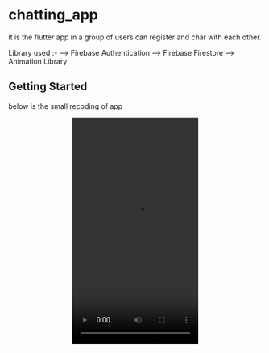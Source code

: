 # chatting_app

it is the flutter app in a group of users can register and char with each other.

Library used :- 
 --> Firebase Authentication
 --> Firebase Firestore
 --> Animation Library

## Getting Started

below is the small recoding of app

<p align="center">
  <video src="https://user-images.githubusercontent.com/68633415/214276138-3ef552b0-d452-4c9d-bdd7-0c8ac1435b13.mp4" width="250" height="450" title="screen recoding of app">
 
</p>
